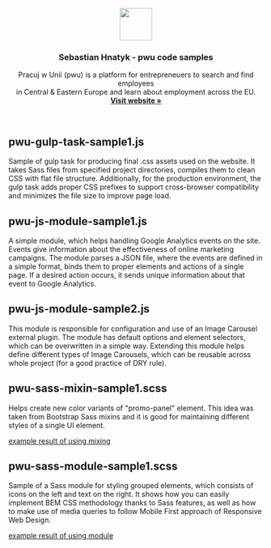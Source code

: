 <p align="center">
  <a href="https://www.pracujwunii.pl/">
    <img src="https://www.pracujwunii.pl/assets/img/logo/logo-icon.png" width=64 height=64>
  </a>

  <h3 align="center">Sebastian Hnatyk - pwu code samples</h3>

  <p align="center">
    Pracuj w Unii (pwu) is a platform for entrepreneuers to search and find employees 
    <br>
    in Central & Eastern Europe and learn about employment across the EU.
    <br>
    <a href="https://www.pracujwunii.pl/"><strong>Visit website &raquo;</strong></a>
  </p>
</p>

<br>

## pwu-gulp-task-sample1.js
Sample of gulp task for producing final .css assets used on the website. It takes Sass files from specified project directories, compiles them to clean CSS with flat file structure. Additionally, for the production environment, the gulp task adds proper CSS prefixes to support cross-browser compatibility and minimizes the file size to improve page load.

## pwu-js-module-sample1.js
A simple module, which helps handling Google Analytics events on the site. Events give information about the effectiveness of online marketing campaigns. The module parses a JSON file, where the events are defined in a simple format, binds them to proper elements and actions of a single page. If a desired action occurs, it sends unique information about that event to Google Analytics.

## pwu-js-module-sample2.js
This module is responsible for configuration and use of an Image Carousel external plugin. The module has default options and element selectors, which can be overwritten in a simple way. Extending this module helps define different types of Image Carousels, which can be reusable across whole project (for a good practice of DRY rule).

## pwu-sass-mixin-sample1.scss
Helps create new color variants of "promo-panel" element. This idea was taken from Bootstrap Sass mixins and it is good for maintaining different styles of a single UI element.

<a href="https://github.com/shnatyk/pwu-code-samples/blob/master/pwu-sass-mixin-sample1-result.jpg">
  example result of using mixing
</a>


## pwu-sass-module-sample1.scss
Sample of a Sass module for styling grouped elements, which consists of icons on the left and text on the right. It shows how you can easily implement BEM CSS methodology thanks to Sass features, as well as how to make use of media queries to follow Mobile First approach of Responsive Web Design.

<a href="https://github.com/shnatyk/pwu-code-samples/blob/master/pwu-sass-module-sample1-result.jpg">
  example result of using module
</a>

